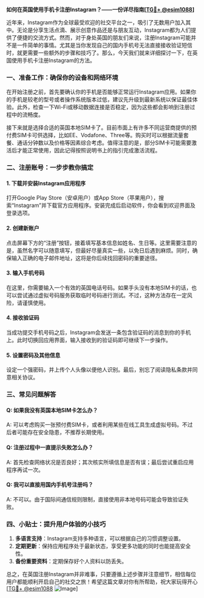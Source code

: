 **如何在英国使用手机卡注册Instagram？——一份详尽指南[[TG💪+ @esim1088](https://t.me/s/esim1088)]**

近年来，Instagram作为全球最受欢迎的社交平台之一，吸引了无数用户加入其中。无论是分享生活点滴、展示创意作品还是与朋友互动，Instagram都为人们提供了便捷的交流方式。然而，对于身处英国的朋友们来说，注册Instagram可能并不是一件简单的事情。尤其是当你发现自己的国内手机号无法直接接收验证短信时，就更需要一些额外的步骤和技巧了。那么，今天我们就来详细探讨一下，在英国使用手机卡注册Instagram的方法。

### 一、准备工作：确保你的设备和网络环境

在开始注册之前，首先要确认你的手机是否能够正常运行Instagram应用。如果你的手机是较老的型号或者操作系统版本过低，建议先升级到最新系统以保证最佳体验。此外，检查一下Wi-Fi或移动数据连接是否稳定，因为这些都会影响到注册过程中的流畅度。

接下来就是选择合适的英国本地SIM卡了。目前市面上有许多不同运营商提供的预付费SIM卡可供选择，比如EE、Vodafone、Three等。购买时可以根据流量套餐、通话分钟数以及价格等因素综合考虑。值得注意的是，部分SIM卡可能需要激活后才能正常使用，因此记得按照说明书上的指引完成激活流程。

### 二、注册账号：一步步教你搞定

#### 1. 下载并安装Instagram应用程序
打开Google Play Store（安卓用户）或App Store（苹果用户），搜索“Instagram”并下载官方应用程序。安装完成后启动软件，你会看到欢迎界面及登录选项。

#### 2. 创建新账户
点击屏幕下方的“注册”按钮，接着填写基本信息如姓名、生日等。这里需要注意的是，虽然名字可以随意填写，但最好尽量真实一些，以免日后遇到麻烦。同时，确保输入正确的电子邮件地址，这将是你后续找回密码的重要途径。

#### 3. 输入手机号码
在这里，你需要输入一个有效的英国电话号码。如果手头没有本地SIM卡的话，也可以尝试通过虚拟号码服务获取临时号码进行测试。不过，这种方法存在一定风险，请谨慎使用。

#### 4. 接收验证码
当成功提交手机号码之后，Instagram会发送一条包含验证码的消息到你的手机上。此时切换回应用界面，输入接收到的验证码即可继续下一步操作。

#### 5. 设置密码及其他信息
设定一个强密码，并上传个人头像以便他人识别。最后，别忘了阅读隐私条款并同意相关协议。

### 三、常见问题解答

#### Q: 如果我没有英国本地SIM卡怎么办？
A: 可以考虑购买一张预付费SIM卡，或者利用某些在线工具生成虚拟号码。不过后者可能存在安全隐患，不推荐长期使用。

#### Q: 注册过程中一直提示失败怎么办？
A: 首先检查网络状况是否良好；其次核实所填信息是否有误；最后尝试重启应用程序再试一次。

#### Q: 我可以直接用国内手机号注册吗？
A: 不可以。由于国际间通信规则限制，直接使用非本地号码可能会导致验证失败。

### 四、小贴士：提升用户体验的小技巧

1. **多语言支持**：Instagram支持多种语言，可以根据自己的习惯调整设置。
2. **定期更新**：保持应用程序处于最新状态，享受更多功能的同时也能提高安全性。
3. **备份重要资料**：定期保存好个人资料以防丢失。

总之，在英国注册Instagram并非难事，只要遵循上述步骤并注意细节，相信每位用户都能顺利开启自己的社交之旅！希望这篇文章对你有所帮助，祝大家玩得开心[[TG💪+ @esim1088](https://t.me/s/esim1088) ![Image](https://i.postimg.cc/4NQfJmqS/Snipaste-2025-05-13-00-14-12.png)]